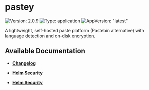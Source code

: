 # pastey

![Version: 2.0.9](https://img.shields.io/badge/Version-2.0.9-informational?style=flat-square) ![Type: application](https://img.shields.io/badge/Type-application-informational?style=flat-square) ![AppVersion: "latest"](https://img.shields.io/badge/AppVersion-"latest"-informational?style=flat-square)

A lightweight, self-hosted paste platform (Pastebin alternative) with language detection and on-disk encryption.

## Available Documentation

- [**Changelog**](CHANGELOG)

- [**Helm Security**](container-security)

- [**Helm Security**](helm-security)

